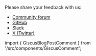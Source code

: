 Please share your feedback with us:

- [Community forum](https://forum.weaviate.io)
- [GitHub](https://github.com/weaviate/weaviate)
- [Slack](https://weaviate.io/slack)
- [X (Twitter)](https://twitter.com/weaviate_io)

import { GiscusBlogPostComment } from '/src/components/GiscusComment';

<GiscusBlogPostComment />
